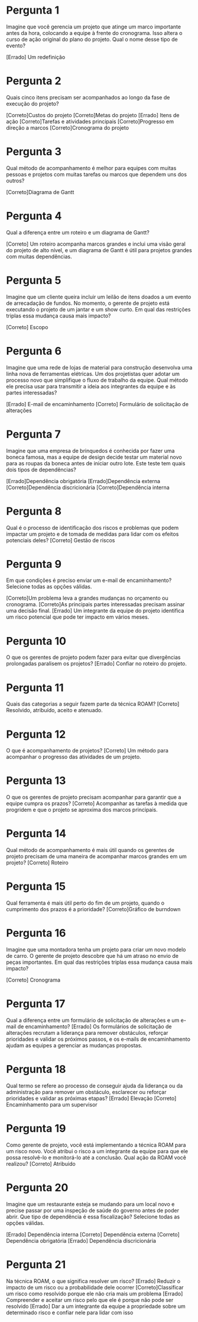 # Pergunta 1
Imagine que você gerencia um projeto que atinge um marco importante antes da hora, colocando a equipe à frente do cronograma. Isso altera o curso de ação original do plano do projeto. Qual o nome desse tipo de evento?

[Errado] Um redefinição

# Pergunta 2
Quais cinco itens precisam ser acompanhados ao longo da fase de execução do projeto?

[Correto]Custos do projeto
[Correto]Metas do projeto
[Errado] Itens de ação
[Correto]Tarefas e atividades principais
[Correto]Progresso em direção a marcos
[Correto]Cronograma do projeto


# Pergunta 3
Qual método de acompanhamento é melhor para equipes com muitas pessoas e projetos com muitas tarefas ou marcos que dependem uns dos outros?

[Correto]Diagrama de Gantt

# Pergunta 4
Qual a diferença entre um roteiro e um diagrama de Gantt? 

[Correto] Um roteiro acompanha marcos grandes e inclui uma visão geral do projeto de alto nível, e um diagrama de Gantt é útil para projetos grandes com muitas dependências.

# Pergunta 5
Imagine que um cliente queira incluir um leilão de itens doados a um evento de arrecadação de fundos. No momento, o gerente de projeto está executando o projeto de um jantar e um show curto. Em qual das restrições triplas essa mudança causa mais impacto?

[Correto] Escopo

# Pergunta 6
Imagine que uma rede de lojas de material para construção desenvolva uma linha nova de ferramentas elétricas. Um dos projetistas quer adotar um processo novo que simplifique o fluxo de trabalho da equipe. Qual método ele precisa usar para transmitir a ideia aos integrantes da equipe e às partes interessadas?

[Errado] E-mail de encaminhamento
[Correto] Formulário de solicitação de alterações

# Pergunta 7
Imagine que uma empresa de brinquedos é conhecida por fazer uma boneca famosa, mas a equipe de design decide testar um material novo para as roupas da boneca antes de iniciar outro lote. Este teste tem quais dois tipos de dependências? 

[Errado]Dependência obrigatória
[Errado]Dependência externa
[Correto]Dependência discricionária
[Correto]Dependência interna

# Pergunta 8
Qual é o processo de identificação dos riscos e problemas que podem impactar um projeto e de tomada de medidas para lidar com os efeitos potenciais deles? 
[Correto] Gestão de riscos


# Pergunta 9
Em que condições é preciso enviar um e-mail de encaminhamento? Selecione todas as opções válidas.

[Correto]Um problema leva a grandes mudanças no orçamento ou cronograma.
[Correto]As principais partes interessadas precisam assinar uma decisão final.
[Errado] Um integrante da equipe do projeto identifica um risco potencial que pode ter impacto em vários meses.

# Pergunta 10
O que os gerentes de projeto podem fazer para evitar que divergências prolongadas paralisem os projetos?
[Errado] Confiar no roteiro do projeto.

# Pergunta 11
Quais das categorias a seguir fazem parte da técnica ROAM? 
[Correto] Resolvido, atribuído, aceito e atenuado.

# Pergunta 12
O que é acompanhamento de projetos? 
[Correto] Um método para acompanhar o progresso das atividades de um projeto.

# Pergunta 13
O que os gerentes de projeto precisam acompanhar para garantir que a equipe cumpra os prazos?
[Correto] Acompanhar as tarefas à medida que progridem e que o projeto se aproxima dos marcos principais.

# Pergunta 14
Qual método de acompanhamento é mais útil quando os gerentes de projeto precisam de uma maneira de acompanhar marcos grandes em um projeto?
[Correto] Roteiro

# Pergunta 15
Qual ferramenta é mais útil perto do fim de um projeto, quando o cumprimento dos prazos é a prioridade?
[Correto]Gráfico de burndown

# Pergunta 16
Imagine que uma montadora tenha um projeto para criar um novo modelo de carro. O gerente de projeto descobre que há um atraso no envio de peças importantes. Em qual das restrições triplas essa mudança causa mais impacto?

[Correto] Cronograma

# Pergunta 17
Qual a diferença entre um formulário de solicitação de alterações e um e-mail de encaminhamento?
[Errado] Os formulários de solicitação de alterações recrutam a liderança para remover obstáculos, reforçar prioridades e validar os próximos passos, e os e-mails de encaminhamento ajudam as equipes a gerenciar as mudanças propostas.

# Pergunta 18
Qual termo se refere ao processo de conseguir ajuda da liderança ou da administração para remover um obstáculo, esclarecer ou reforçar prioridades e validar as próximas etapas?
[Errado]  Elevação
[Correto] Encaminhamento para um supervisor

# Pergunta 19
Como gerente de projeto, você está implementando a técnica ROAM para um risco novo. Você atribui o risco a um integrante da equipe para que ele possa resolvê-lo e monitorá-lo até a conclusão. Qual ação da ROAM você realizou?
[Correto] Atribuido

# Pergunta 20
Imagine que um restaurante esteja se mudando para um local novo e precise passar por uma inspeção de saúde do governo antes de poder abrir. Que tipo de dependência é essa fiscalização? Selecione todas as opções válidas.

[Errado] Dependência interna
[Correto] Dependência externa
[Correto] Dependência obrigatória
[Errado] Dependência discricionária

# Pergunta 21
Na técnica ROAM, o que significa resolver um risco?
[Errado] Reduzir o impacto de um risco ou a probabilidade dele ocorrer
[Correto]Classificar um risco como resolvido porque ele não cria mais um problema
[Errado] Compreender e aceitar um risco pelo que ele é porque não pode ser resolvido
[Errado] Dar a um integrante da equipe a propriedade sobre um determinado risco e confiar nele para lidar com isso




